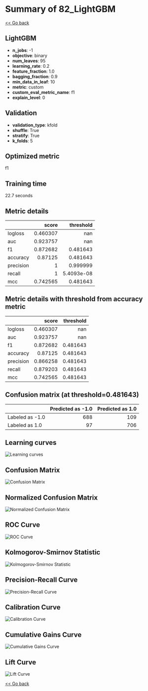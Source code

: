 # Summary of 82_LightGBM

[<< Go back](../README.md)


## LightGBM
- **n_jobs**: -1
- **objective**: binary
- **num_leaves**: 95
- **learning_rate**: 0.2
- **feature_fraction**: 1.0
- **bagging_fraction**: 0.9
- **min_data_in_leaf**: 10
- **metric**: custom
- **custom_eval_metric_name**: f1
- **explain_level**: 0

## Validation
 - **validation_type**: kfold
 - **shuffle**: True
 - **stratify**: True
 - **k_folds**: 5

## Optimized metric
f1

## Training time

22.7 seconds

## Metric details
|           |    score |    threshold |
|:----------|---------:|-------------:|
| logloss   | 0.460307 | nan          |
| auc       | 0.923757 | nan          |
| f1        | 0.872682 |   0.481643   |
| accuracy  | 0.87125  |   0.481643   |
| precision | 1        |   0.999999   |
| recall    | 1        |   5.4093e-08 |
| mcc       | 0.742565 |   0.481643   |


## Metric details with threshold from accuracy metric
|           |    score |   threshold |
|:----------|---------:|------------:|
| logloss   | 0.460307 |  nan        |
| auc       | 0.923757 |  nan        |
| f1        | 0.872682 |    0.481643 |
| accuracy  | 0.87125  |    0.481643 |
| precision | 0.866258 |    0.481643 |
| recall    | 0.879203 |    0.481643 |
| mcc       | 0.742565 |    0.481643 |


## Confusion matrix (at threshold=0.481643)
|                 |   Predicted as -1.0 |   Predicted as 1.0 |
|:----------------|--------------------:|-------------------:|
| Labeled as -1.0 |                 688 |                109 |
| Labeled as 1.0  |                  97 |                706 |

## Learning curves
![Learning curves](learning_curves.png)
## Confusion Matrix

![Confusion Matrix](confusion_matrix.png)


## Normalized Confusion Matrix

![Normalized Confusion Matrix](confusion_matrix_normalized.png)


## ROC Curve

![ROC Curve](roc_curve.png)


## Kolmogorov-Smirnov Statistic

![Kolmogorov-Smirnov Statistic](ks_statistic.png)


## Precision-Recall Curve

![Precision-Recall Curve](precision_recall_curve.png)


## Calibration Curve

![Calibration Curve](calibration_curve_curve.png)


## Cumulative Gains Curve

![Cumulative Gains Curve](cumulative_gains_curve.png)


## Lift Curve

![Lift Curve](lift_curve.png)



[<< Go back](../README.md)
